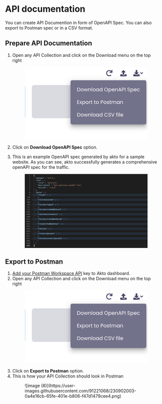 # API documentation

You can create API Documention in form of OpenAPI Spec. You can also export to Postman spec or in a CSV format. 

## Prepare API Documentation
1. Open any API Collection and click on the Download menu on the top right
   <figure><img src="../.gitbook/assets/api-docs.png" alt=""><figcaption></figcaption></figure>
2. Click on **Download OpenAPI Spec** option.
3. This is an example OpenAPI spec generated by akto for a sample website. As you can see, akto successfully generates a comprehensive openAPI spec for the traffic.

   <figure><img src="../.gitbook/assets/openapi-spec.png" alt=""><figcaption></figcaption></figure>

## Export to Postman
1. [Add your Postman Workspace API](https://docs.akto.io/add-api-data/integrations/postman) key to Akto dashboard.
2. Open any API Collection and click on the Download menu on the top right
   <figure><img src="../.gitbook/assets/api-docs.png" alt=""><figcaption></figcaption></figure>
3. Click on **Export to Postman** option.
4. This is how your API Collection should look in Postman
   <figure>![image (8)](https://user-images.githubusercontent.com/91221068/230902003-0a4e16cb-65fe-401e-b806-f47d1479cee4.png)</figure>
